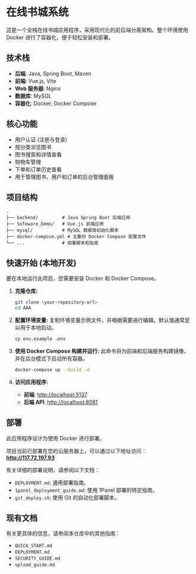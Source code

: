 # 在线书城系统

这是一个全栈在线书城应用程序，采用现代化的前后端分离架构。整个环境使用 Docker 进行了容器化，便于轻松安装和部署。

## 技术栈

- **后端**: Java, Spring Boot, Maven
- **前端**: Vue.js, Vite
- **Web 服务器**: Nginx
- **数据库**: MySQL
- **容器化**: Docker, Docker Compose

## 核心功能

- 用户认证 (注册与登录)
- 按分类浏览图书
- 图书搜索和详情查看
- 购物车管理
- 下单和订单历史查看
- 用于管理图书、用户和订单的后台管理面板

## 项目结构

```
.
├── backend/         # Java Spring Boot 后端应用
├── Sofeware_Demo/   # Vue.js 前端应用
├── mysql/           # MySQL 数据库初始化脚本
├── docker-compose.yml # 主要的 Docker Compose 配置文件
└── ...              # 部署脚本和指南
```

## 快速开始 (本地开发)

要在本地运行此项目，您需要安装 Docker 和 Docker Compose。

1.  **克隆仓库:**
    ```bash
    git clone <your-repository-url>
    cd AAA
    ```

2.  **配置环境变量:**
    复制环境变量示例文件，并根据需要进行编辑。默认值通常足以用于本地启动。
    ```bash
    cp env.example .env
    ```

3.  **使用 Docker Compose 构建并运行:**
    此命令将为前端和后端服务构建镜像，并在后台模式下启动所有容器。
    ```bash
    docker-compose up --build -d
    ```

4.  **访问应用程序:**
    - **前端**: [http://localhost:5137](http://localhost:5137)
    - **后端 API**: [http://localhost:8081](http://localhost:8081)

## 部署

此应用程序设计为使用 Docker 进行部署。

项目当前已部署在您的云服务器上，可以通过以下地址访问：
**http://117.72.197.93**

有关详细的部署说明，请参阅以下文档：
- `DEPLOYMENT.md`: 通用部署指南。
- `1panel_deployment_guide.md`: 使用 1Panel 部署的特定指南。
- `git_deploy.sh`: 使用 Git 的自动化部署脚本。

## 现有文档

有关更具体的信息，请参阅本仓库中的其他指南：
- `QUICK_START.md`
- `DEPLOYMENT.md`
- `SECURITY_GUIDE.md`
- `upload_guide.md`